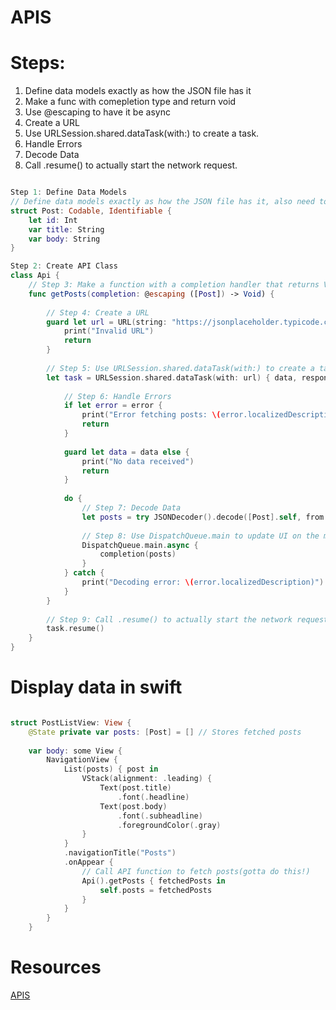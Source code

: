 
# APIS

# Steps: 
1. Define data models exactly as how the JSON file has it
2. Make a func with comepletion type and return void
3. Use @escaping to have it be async
4. Create a URL
5. Use URLSession.shared.dataTask(with:) to create a task.
6. Handle Errors
8. Decode Data
9. Call .resume() to actually start the network request.

```swift

Step 1: Define Data Models
// Define data models exactly as how the JSON file has it, also need to conform to this protocol
struct Post: Codable, Identifiable {
    let id: Int
    var title: String
    var body: String
}

Step 2: Create API Class
class Api {
    // Step 3: Make a function with a completion handler that returns Void, notice the array
    func getPosts(completion: @escaping ([Post]) -> Void) {
        
        // Step 4: Create a URL
        guard let url = URL(string: "https://jsonplaceholder.typicode.com/posts") else {
            print("Invalid URL")
            return
        }
        
        // Step 5: Use URLSession.shared.dataTask(with:) to create a task
        let task = URLSession.shared.dataTask(with: url) { data, response, error in
            
            // Step 6: Handle Errors
            if let error = error {
                print("Error fetching posts: \(error.localizedDescription)")
                return
            }
            
            guard let data = data else {
                print("No data received")
                return
            }
            
            do {
                // Step 7: Decode Data
                let posts = try JSONDecoder().decode([Post].self, from: data)
                
                // Step 8: Use DispatchQueue.main to update UI on the main thread
                DispatchQueue.main.async {
                    completion(posts)
                }
            } catch {
                print("Decoding error: \(error.localizedDescription)")
            }
        }
        
        // Step 9: Call .resume() to actually start the network request
        task.resume()
    }
}
```
# Display data in swift 

```swift

struct PostListView: View {
    @State private var posts: [Post] = [] // Stores fetched posts
    
    var body: some View {
        NavigationView {
            List(posts) { post in
                VStack(alignment: .leading) {
                    Text(post.title)
                        .font(.headline)
                    Text(post.body)
                        .font(.subheadline)
                        .foregroundColor(.gray)
                }
            }
            .navigationTitle("Posts")
            .onAppear {
                // Call API function to fetch posts(gotta do this!)
                Api().getPosts { fetchedPosts in
                    self.posts = fetchedPosts
                }
            }
        }
    }

```


# Resources 
[APIS](https://medium.com/@kmarion76/what-is-an-api-and-how-do-i-use-it-in-swift-d43f136517e7)
